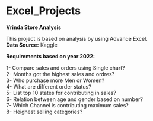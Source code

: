 # Excel_Projects
**Vrinda Store Analysis**

This project is based on analysis by using Advance Excel.<br>
**Data Source:** Kaggle

**Requirements based on year 2022:**

1- Compare sales and orders using Single chart?<br>
2- Months got the highest sales and ordres?<br>
3- Who purchase more Men or Women?<br>
4- What are different order status?<br>
5- List top 10 states for contributing in sales?<br>
6- Relation between age and gender based on number?<br>
7- Which Channel is contributing maximum sales?<br>
8- Heighest selling categories?<br>

